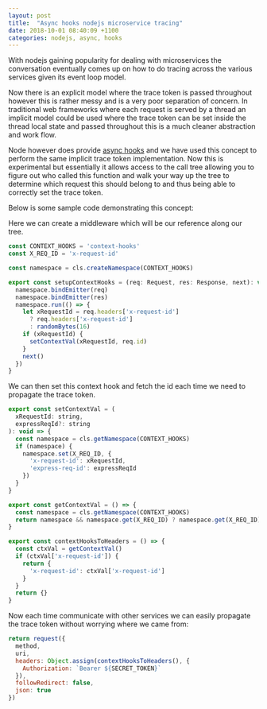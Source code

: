 ```yaml
---
layout: post
title:  "Async hooks nodejs microservice tracing"
date: 2018-10-01 08:40:09 +1100
categories: nodejs, async, hooks 
---
```


With nodejs gaining popularity for dealing with microservices the conversation eventually comes up on how to do tracing across the various services given its event loop model.

Now there is an explicit model where the trace token is passed throughout however this is rather messy and is a very poor separation of concern. In traditional web frameworks where each request is served by a thread an implicit model could be used where the trace token can be set inside the thread local state and passed throughout this is a much cleaner abstraction and work flow.

Node however does provide [async hooks](https://nodejs.org/api/async_ooks.html) and we have used this concept to perform the same implicit trace token implementation. Now this is experimental but essentially it allows access to the call tree allowing you to figure out who called this function and walk your way up the tree to determine which request this should belong to and thus being able to correctly set the trace token.

Below is some sample code demonstrating this concept:

Here we can create a middleware which will be our reference along our tree.

```javascript
const CONTEXT_HOOKS = 'context-hooks'
const X_REQ_ID = 'x-request-id'

const namespace = cls.createNamespace(CONTEXT_HOOKS)

export const setupContextHooks = (req: Request, res: Response, next): void => {
  namespace.bindEmitter(req)
  namespace.bindEmitter(res)
  namespace.run(() => {
    let xRequestId = req.headers['x-request-id']
      ? req.headers['x-request-id']
      : randomBytes(16)
    if (xRequestId) {
      setContextVal(xRequestId, req.id)
    }
    next()
  })
}

```

We can then set this context hook and fetch the id each time we need to propagate the trace token.

```javascript
export const setContextVal = (
  xRequestId: string,
  expressReqId?: string
): void => {
  const namespace = cls.getNamespace(CONTEXT_HOOKS)
  if (namespace) {
    namespace.set(X_REQ_ID, {
      'x-request-id': xRequestId,
      'express-req-id': expressReqId
    })
  }
}

export const getContextVal = () => {
  const namespace = cls.getNamespace(CONTEXT_HOOKS)
  return namespace && namespace.get(X_REQ_ID) ? namespace.get(X_REQ_ID) : {}
}

export const contextHooksToHeaders = () => {
  const ctxVal = getContextVal()
  if (ctxVal['x-request-id']) {
    return {
      'x-request-id': ctxVal['x-request-id']
    }
  }
  return {}
}
```

Now each time communicate with other services we can easily propagate the trace token without worrying where we came from:

```javascript
return request({
  method,
  uri,
  headers: Object.assign(contextHooksToHeaders(), {
    Authorization: `Bearer ${SECRET_TOKEN}`
  }),
  followRedirect: false,
  json: true
})
```
